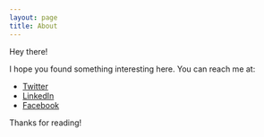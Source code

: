 ```yaml
---
layout: page
title: About
---
```


<p class="message">
  Hey there! 
</p>

I hope you found something interesting here. You can reach me at: 

* [Twitter](https://twitter.com/nivarura)
* [LinkedIn](https://linkedin.com/in/rccosta)
* [Facebook](https://linkedin.com/in/rccosta)

Thanks for reading!